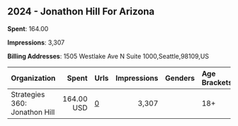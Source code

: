 ## 2024 - Jonathon Hill For Arizona 
**Spent**: 164.00

**Impressions**: 3,307

**Billing Addresses**: 1505 Westlake Ave N Suite 1000,Seattle,98109,US

|Organization|Spent|Urls|Impressions|Genders|Age Brackets|Country Codes|
|:---|---:|:---|---:|:---|:---|:---|
|Strategies 360: Jonathon Hill|164.00 USD|[0](https://www.snap.com/political-ads/asset/639ff36a7355229b785243d7d70061593309f9d0c00c3065b5af0aa520a2e76a?mediaType=mp4)|3,307||18+|united states|
